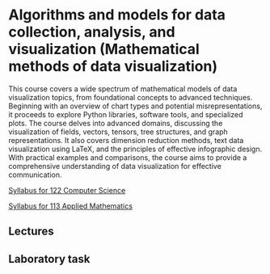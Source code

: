 ﻿# Algorithms and models for data collection, analysis, and visualization (Mathematical methods of data visualization)

This course covers a wide spectrum of mathematical models of data visualization topics, from foundational concepts to advanced techniques. Beginning with an overview of chart types and potential misrepresentations, it proceeds to explore Python libraries, software tools, and specialized plots. The course delves into advanced domains, discussing the visualization of fields, vectors, tensors, tree structures, and graph representations. It also covers dimension reduction methods, text data visualization using LaTeX, and the principles of effective infographic design. With practical examples and comparisons, the course aims to provide a comprehensive understanding of data visualization for effective communication.

[Syllabus for 122 Computer Science](https://view.officeapps.live.com/op/view.aspx?src=https://github.com/a-vodka/dv/raw/master/122-Syllabus-Data-Visualization.docx)

[Syllabus for 113 Applied Mathematics](https://view.officeapps.live.com/op/view.aspx?src=https://github.com/a-vodka/dv/raw/master/113-Syllabus-Data-Visualization.docx)

## Lectures


## Laboratory task
